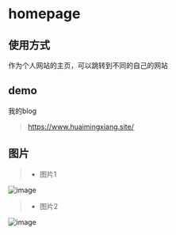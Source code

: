 # homepage

## 使用方式
作为个人网站的主页，可以跳转到不同的自己的网站

## demo

我的blog
> https://www.huaimingxiang.site/

## 图片

>- 图片1

![image](http://github.com/huaimingxiang/homepage/tree/master/img/homepage.png)

>- 图片2

![image](http://github.com/huaimingxiang/homepage/tree/master/img/homepage2.png)

